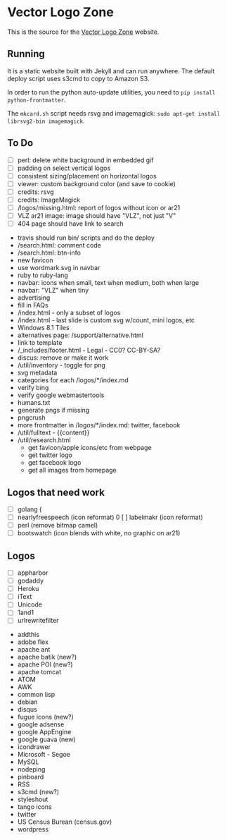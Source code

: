 # Vector Logo Zone

This is the source for the [Vector Logo Zone](http://www.vectorlogo.zone/) website.

## Running

It is a static website built with Jekyll and can run anywhere.  The default deploy script uses s3cmd to copy to Amazon S3.

In order to run the python auto-update utilities, you need to `pip install python-frontmatter`.

The `mkcard.sh` script needs rsvg and imagemagick: `sudo apt-get install librsvg2-bin imagemagick`.

## To Do
 - [ ] perl: delete white background in embedded gif
 - [ ] padding on select vertical logos
 - [ ] consistent sizing/placement on horizontal logos
 - [ ] viewer: custom background color (and save to cookie)
 - [ ] credits: rsvg
 - [ ] credits: ImageMagick
 - [ ] /logos/missing.html: report of logos without icon or ar21
 - [ ] VLZ ar21 image: image should have "VLZ", not just "V"
 - [ ] 404 page should have link to search

 * travis should run bin/ scripts and do the deploy
 * /search.html: comment code
 * /search.html: btn-info 
 * new favicon
 * use wordmark.svg in navbar
 * ruby to ruby-lang
 * navbar: icons when small, text when medium, both when large
 * navbar: "VLZ" when tiny
 * advertising
 * fill in FAQs
 * /index.html - only a subset of logos
 * /index.html - last slide is custom svg w/count, mini logos, etc
 * Windows 8.1 Tiles
 * alternatives page: /support/alternative.html
 * link to template
 * /_includes/footer.html - Legal - CC0?  CC-BY-SA?
 * discus: remove or make it work
 * /util/inventory - toggle for png
 * svg metadata
 * categories for each /logos/*/index.md
 * verify bing
 * verify google webmastertools
 * humans.txt
 * generate pngs if missing
 * pngcrush
 * more frontmatter in /logos/*/index.md: twitter, facebook
 * /util/fulltext - {{content}}
 * /util/research.html
	- get favicon/apple icons/etc from webpage
	- get twitter logo
	- get facebook logo
	- get all images from homepage
	
## Logos that need work
 - [ ] golang (
 - [ ] nearlyfreespeech (icon reformat)
 0 [ ] labelmakr (icon reformat)
 - [ ] perl (remove bitmap camel)
 - [ ] bootswatch (icon blends with white, no graphic on ar21)

## Logos

 - [ ] appharbor
 - [ ] godaddy
 - [ ] Heroku
 - [ ] iText
 - [ ] Unicode
 - [ ] 1and1
 - [ ] urlrewritefilter
 
 * addthis
 * adobe flex
 * apache ant
 * apache batik (new?)
 * apache POI (new?)
 * apache tomcat
 * ATOM
 * AWK
 * common lisp
 * debian
 * disqus
 * fugue icons (new?)
 * google adsense
 * google AppEngine
 * google guava (new)
 * icondrawer
 * Microsoft - Segoe
 * MySQL
 * nodeping
 * pinboard
 * RSS
 * s3cmd (new?)
 * styleshout
 * tango icons
 * twitter
 * US Census Burean (census.gov)
 * wordpress




